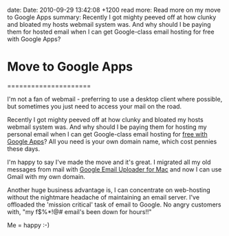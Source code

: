 date: Date: 2010-09-29 13:42:08 +1200
read more: Read more on my move to Google Apps
summary: Recently I got mighty peeved off at how clunky and bloated my hosts webmail system was. And why should I be paying them for hosted email when I can get Google-class email hosting for free with Google Apps?

# Move to Google Apps
=====================

I'm not a fan of webmail - preferring to use a desktop client where possible, but sometimes you just need to access your mail on the road.

Recently I got mighty peeved off at how clunky and bloated my hosts webmail system was. And why should I be paying them for hosting my personal email when I can get Google-class email hosting for [free with Google Apps](http://www.google.com/apps/intl/en/group/index.html)? All you need is your own domain name, which cost pennies these days.

I'm happy to say I've made the move and it's great. I migrated all my old messages from mail with [Google Email Uploader for Mac](http://code.google.com/p/google-email-uploader-mac/) and now I can use Gmail with my own domain.

Another huge business advantage is, I can concentrate on web-hosting without the nightmare headache of maintaining an email server. I've offloaded the 'mission critical' task of email to Google. No angry customers with, "my f$%*!@# email's been down for hours!!"

Me = happy :-)
